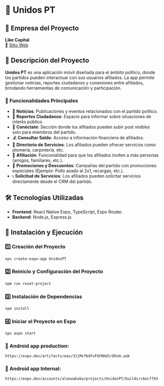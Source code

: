 # 📱 Unidos PT

## 🏢 Empresa del Proyecto

**Like Capital**  
🔗 [Sitio Web](https://likephone.mx/)

## 📖 Descripción del Proyecto

**Unidos PT** es una aplicación móvil diseñada para el ámbito político, donde los partidos pueden interactuar con sus usuarios afiliados. La app permite gestionar noticias, reportes ciudadanos y conexiones entre afiliados, brindando herramientas de comunicación y participación.

### 🔹 Funcionalidades Principales

- 📰 **Noticias**: Publicaciones y eventos relacionados con el partido político.
- 📢 **Reportes Ciudadanos**: Espacio para informar sobre situaciones de interés público.
- 🔗 **Conéctate**: Sección donde los afiliados pueden subir post visibles solo para miembros del partido.
- 💰 **Consultar Saldo**: Acceso a información financiera de afiliados.
- 📂 **Directorio de Servicios**: Los afiliados pueden ofrecer servicios como plomería, carpintería, etc.
- 👥 **Afiliación**: Funcionalidad para que los afiliados inviten a más personas (amigos, familiares, etc.).
- 🎁 **Promociones y Descuentos**: Campañas del partido con promociones especiales (Ejemplo: Pollo asado al 2x1, recargas, etc.).
- 📞 **Solicitud de Servicios**: Los afiliados pueden solicitar servicios directamente desde el CRM del partido.

## 🛠️ Tecnologías Utilizadas

- **Frontend**: React Native Expo, TypeScript, Expo Router.
- **Backend**: Node.js, Express.js.

## 🚀 Instalación y Ejecución

### 1️⃣ Creación del Proyecto

```sh
npx create-expo-app UnidosPT
```

### 2️⃣ Reinicio y Configuración del Proyecto

```sh
npm run reset-project
```

### 3️⃣ Instalación de Dependencias

```sh
npm install
```

### 4️⃣ Iniciar el Proyecto en Expo

```sh
npx expo start
```

### 🤖 Android app production:

```sh
https://expo.dev/artifacts/eas/3JjMsfb4FvFGFNHd1rDhnH.aab
```

### 🤖 Android app Internal:

```sh
https://expo.dev/accounts/alanwakaka/projects/UnidosPT/builds/c6ecff93-32d2-4bbe-bfc0-c298937a7bb8
```
